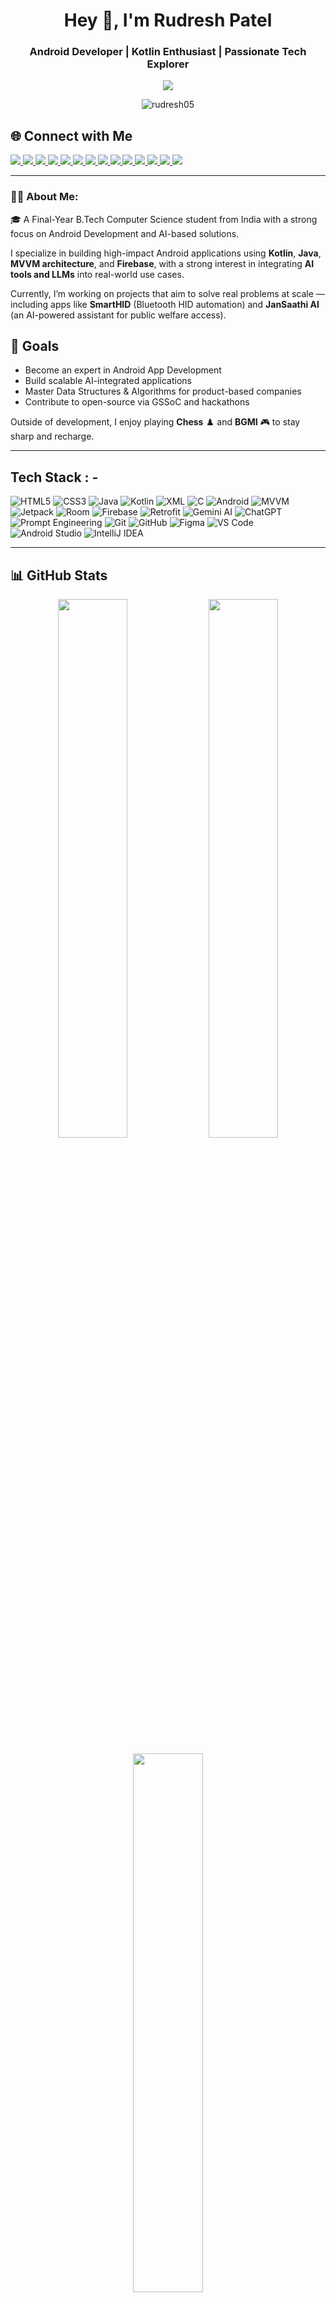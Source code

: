 
<h1 align="center">Hey 👋, I'm Rudresh Patel</h1>
<h3 align="center">Android Developer | Kotlin Enthusiast | Passionate Tech Explorer</h3>

<p align="center">
  <img src="https://readme-typing-svg.herokuapp.com?font=Fira+Code&size=22&pause=1000&color=D500F9&center=true&vCenter=true&width=500&lines=Crafting+Apps+That+Make+a+Difference.;Turning+Ideas+Into+Realities.;Code.+Create.+Repeat."/>
</p>


<p align="center">
  <img src="https://komarev.com/ghpvc/?username=rudresh05&label=Profile+Views&color=0e75b6&style=flat" alt="rudresh05" />
<!--   <img src="https://img.shields.io/github/followers/rudresh05?label=Followers&style=social" alt="GitHub Followers" /> -->
</p>

## 🌐 Connect with Me

<p align="left">
  <a href="https://github.com/rudresh05" target="_blank">
    <img src="https://img.shields.io/badge/GitHub-181717?style=for-the-badge&logo=github&logoColor=white" />
  </a>
  <a href="https://www.linkedin.com/in/rudresh-patel-95a9b4284/" target="_blank">
    <img src="https://img.shields.io/badge/LinkedIn-0077B5?style=for-the-badge&logo=linkedin&logoColor=white" />
  </a>
  <a href="https://instagram.com/rudra._" target="_blank">
    <img src="https://img.shields.io/badge/Instagram-E4405F?style=for-the-badge&logo=instagram&logoColor=white" />
  </a>
  <a href="https://twitter.com/rudreshpatel_" target="_blank">
    <img src="https://img.shields.io/badge/Twitter-1DA1F2?style=for-the-badge&logo=twitter&logoColor=white" />
  </a>
  <a href="https://rudreshpatel.in" target="_blank">
    <img src="https://img.shields.io/badge/Portfolio-8A2BE2?style=for-the-badge&logo=About.me&logoColor=white" />
  </a>
  <a href="https://medium.com/@rudreshpatel504" target="_blank">
    <img src="https://img.shields.io/badge/Medium-12100E?style=for-the-badge&logo=medium&logoColor=white" />
  </a>
  <a href="https://gdg.community.dev/u/rudresh05/" target="_blank">
    <img src="https://img.shields.io/badge/GDG-4285F4?style=for-the-badge&logo=google&logoColor=white" />
  </a>
  <a href="https://discordapp.com/users/rudra_30855" target="_blank">
    <img src="https://img.shields.io/badge/Discord-5865F2?style=for-the-badge&logo=discord&logoColor=white" />
  </a>
  <a href="#" target="_blank">
    <img src="https://img.shields.io/badge/Telegram-26A5E4?style=for-the-badge&logo=telegram&logoColor=white" />
  </a>
  <a href="https://www.snapchat.com/add/this_rudra" target="_blank">
    <img src="https://img.shields.io/badge/Snapchat-FFFC00?style=for-the-badge&logo=snapchat&logoColor=black" />
  </a>
  <a href="mailto:rudreshpatel504@gmail.com" target="_blank">
    <img src="https://img.shields.io/badge/Gmail-D14836?style=for-the-badge&logo=gmail&logoColor=white" />
  </a>
  <a href="https://www.chess.com/member/crazy_rudra" target="_blank">
    <img src="https://img.shields.io/badge/Chess.com-7EBC59?style=for-the-badge&logo=Chess.com&logoColor=white" />
  </a>
  <a href="https://unstop.com/user/rudresh05" target="_blank">
    <img src="https://img.shields.io/badge/Unstop-161616?style=for-the-badge&logo=unstop&logoColor=white" />
  </a>
  <a href="https://www.battlegroundsmobileindia.com/" target="_blank">
    <img src="https://img.shields.io/badge/BGMI_Player-FFA500?style=for-the-badge&logo=pubg&logoColor=white" />
  </a>
</p>

---

### 🧑‍💻 About Me:

🎓 A Final-Year B.Tech Computer Science student from India with a strong focus on Android Development and AI-based solutions.

I specialize in building high-impact Android applications using **Kotlin**, **Java**, **MVVM architecture**, and **Firebase**, with a strong interest in integrating **AI tools and LLMs** into real-world use cases.

Currently, I’m working on projects that aim to solve real problems at scale — including apps like **SmartHID** (Bluetooth HID automation) and **JanSaathi AI** (an AI-powered assistant for public welfare access).

## 🎯 Goals

-  Become an expert in Android App Development  
-  Build scalable AI-integrated applications  
-  Master Data Structures & Algorithms for product-based companies  
-  Contribute to open-source via GSSoC and hackathons

Outside of development, I enjoy playing **Chess** ♟️ and **BGMI** 🎮 to stay sharp and recharge.

---
## Tech Stack : - 

![HTML5](https://img.shields.io/badge/HTML5-E34F26?style=for-the-badge&logo=html5&logoColor=white)
![CSS3](https://img.shields.io/badge/CSS3-1572B6?style=for-the-badge&logo=css3&logoColor=white)
![Java](https://img.shields.io/badge/Java-%23ED8B00.svg?style=for-the-badge&logo=java&logoColor=white)
![Kotlin](https://img.shields.io/badge/Kotlin-%230095D5.svg?style=for-the-badge&logo=kotlin&logoColor=white)
![XML](https://img.shields.io/badge/XML-%23e37933.svg?style=for-the-badge&logo=xml&logoColor=white)
![C](https://img.shields.io/badge/C-00599C?style=for-the-badge&logo=c&logoColor=white)
![Android](https://img.shields.io/badge/Android-%233DDC84.svg?style=for-the-badge&logo=android&logoColor=white)
![MVVM](https://img.shields.io/badge/MVVM-Architecture-blue?style=for-the-badge)
![Jetpack](https://img.shields.io/badge/Jetpack-Compose-FF6F00?style=for-the-badge&logo=jetpackcompose&logoColor=white)
![Room](https://img.shields.io/badge/Room-DB-red?style=for-the-badge)
![Firebase](https://img.shields.io/badge/Firebase-%23FFCA28.svg?style=for-the-badge&logo=firebase&logoColor=black)
![Retrofit](https://img.shields.io/badge/Retrofit-Networking-green?style=for-the-badge)
![Gemini AI](https://img.shields.io/badge/Gemini-AI-blueviolet?style=for-the-badge)
![ChatGPT](https://img.shields.io/badge/ChatGPT-API-10a37f?style=for-the-badge)
![Prompt Engineering](https://img.shields.io/badge/Prompt%20Engineering-🚀-darkblue?style=for-the-badge)
![Git](https://img.shields.io/badge/Git-%23F05033.svg?style=for-the-badge&logo=git&logoColor=white)
![GitHub](https://img.shields.io/badge/GitHub-%23121011.svg?style=for-the-badge&logo=github&logoColor=white)
![Figma](https://img.shields.io/badge/Figma-%23F24E1E.svg?style=for-the-badge&logo=figma&logoColor=white)
![VS Code](https://img.shields.io/badge/VS%20Code-%23007ACC.svg?style=for-the-badge&logo=visual-studio-code&logoColor=white)
![Android Studio](https://img.shields.io/badge/Android%20Studio-3DDC84?style=for-the-badge&logo=android-studio&logoColor=white)
![IntelliJ IDEA](https://img.shields.io/badge/IntelliJ%20IDEA-%23000000.svg?style=for-the-badge&logo=intellij-idea&logoColor=white)

---

## 📊 GitHub Stats

<p align="center">
  <img width="47%" src="https://github-readme-stats.vercel.app/api?username=rudresh05&theme=radical&show_icons=true&hide_border=false&count_private=true" />
  <img width="47%" src="https://github-readme-streak-stats.herokuapp.com/?user=rudresh05&theme=radical&hide_border=false" />
</p>
<p align="center">
  <img width="47%" src="https://github-readme-stats.vercel.app/api/top-langs/?username=rudresh05&theme=radical&layout=compact&hide_border=false" />
</p>

<p align="center"> <img src="https://github-readme-activity-graph.vercel.app/graph?username=rudresh05&theme=tokyonight&area=true&hide_border=true"/> </p>

## 🏆 GitHub Trophies
![Trophies](https://github-profile-trophy.vercel.app/?username=rudresh05&theme=radical&no-frame=false&no-bg=false&margin-w=4)




